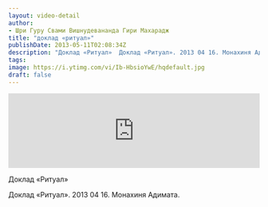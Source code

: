 ```yaml
---
layout: video-detail
author:
- Шри Гуру Свами Вишнудевананда Гири Махарадж
title: "доклад «ритуал»"
publishDate: 2013-05-11T02:08:34Z
description: "Доклад «Ритуал»  Доклад «Ритуал». 2013 04 16. Монахиня Адимата."
tags: 
image: https://i.ytimg.com/vi/Ib-HbsioYwE/hqdefault.jpg
draft: false
---
```


<iframe width="100%" src="https://www.youtube.com/embed/Ib-HbsioYwE" frameborder="0" allowfullscreen=""></iframe> 

 Доклад «Ритуал»

 Доклад «Ритуал». 2013 04 16\. Монахиня Адимата.   

 